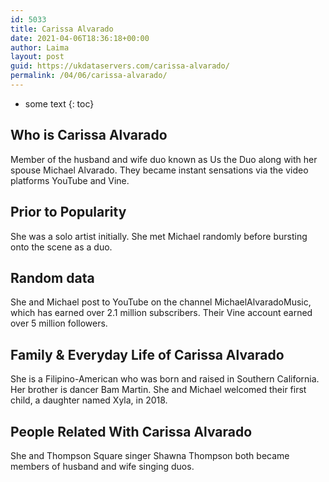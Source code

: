 ```yaml
---
id: 5033
title: Carissa Alvarado
date: 2021-04-06T18:36:18+00:00
author: Laima
layout: post
guid: https://ukdataservers.com/carissa-alvarado/
permalink: /04/06/carissa-alvarado/
---
```


* some text
{: toc}


## Who is Carissa Alvarado
                  
                  
                  
Member of the husband and wife duo known as Us the Duo along with her spouse Michael Alvarado. They became instant sensations via the video platforms YouTube and Vine.
                  
              
            
              
            
                
                
                
## Prior to Popularity
                  
                  
                  
She was a solo artist initially. She met Michael randomly before bursting onto the scene as a duo.
                  
              
            
              
            
                
                
                
## Random data
                  
                  
                  
She and Michael post to YouTube on the channel MichaelAlvaradoMusic, which has earned over 2.1 million subscribers. Their Vine account earned over 5 million followers. 
                  
              
            
              
            
                
                
                
## Family & Everyday Life of Carissa Alvarado
                  
                  
                  
She is a Filipino-American who was born and raised in Southern California. Her brother is dancer Bam Martin. She and Michael welcomed their first child, a daughter named Xyla, in 2018. 
                  
              
            
              
            
                
                
                
## People Related With Carissa Alvarado
                  
                  
                  
She and Thompson Square singer Shawna Thompson both became members of husband and wife singing duos.
                  
              
            
              
            
                
              
            
              
              
            
            
              
            
          
          
          